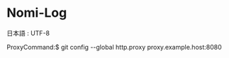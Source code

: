 Nomi-Log
========

日本語 : UTF-8

ProxyCommand:$ git config --global http.proxy proxy.example.host:8080
